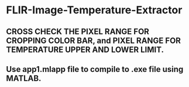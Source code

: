 # FLIR-Image-Temperature-Extractor
## CROSS CHECK THE PIXEL RANGE FOR CROPPING COLOR BAR, and PIXEL RANGE FOR TEMPERATURE UPPER AND LOWER LIMIT.
## Use app1.mlapp file to compile to .exe file using MATLAB.

